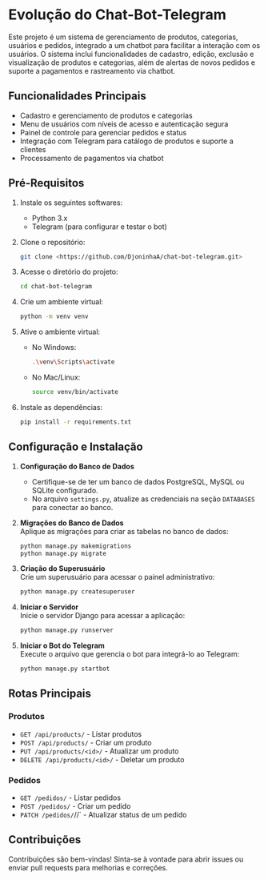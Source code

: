 
# Evolução do Chat-Bot-Telegram

Este projeto é um sistema de gerenciamento de produtos, categorias, usuários e pedidos, integrado a um chatbot para facilitar a interação com os usuários. O sistema inclui funcionalidades de cadastro, edição, exclusão e visualização de produtos e categorias, além de alertas de novos pedidos e suporte a pagamentos e rastreamento via chatbot.

## Funcionalidades Principais

- Cadastro e gerenciamento de produtos e categorias  
- Menu de usuários com níveis de acesso e autenticação segura  
- Painel de controle para gerenciar pedidos e status  
- Integração com Telegram para catálogo de produtos e suporte a clientes  
- Processamento de pagamentos via chatbot  

## Pré-Requisitos

1. Instale os seguintes softwares:  
   - Python 3.x  
   - Telegram (para configurar e testar o bot)  

2. Clone o repositório:  
   ```bash
   git clone <https://github.com/DjoninhaA/chat-bot-telegram.git>
   ```

3. Acesse o diretório do projeto:  
   ```bash
   cd chat-bot-telegram
   ```

4. Crie um ambiente virtual:  
   ```bash
   python -m venv venv
   ```

5. Ative o ambiente virtual:  
   - No Windows:  
     ```bash
     .\venv\Scripts\activate
     ```
   - No Mac/Linux:  
     ```bash
     source venv/bin/activate
     ```

6. Instale as dependências:  
   ```bash
   pip install -r requirements.txt
   ```

## Configuração e Instalação

1. **Configuração do Banco de Dados**  
   - Certifique-se de ter um banco de dados PostgreSQL, MySQL ou SQLite configurado.  
   - No arquivo `settings.py`, atualize as credenciais na seção `DATABASES` para conectar ao banco.  

2. **Migrações do Banco de Dados**  
   Aplique as migrações para criar as tabelas no banco de dados:  
   ```bash
   python manage.py makemigrations
   python manage.py migrate
   ```

3. **Criação do Superusuário**  
   Crie um superusuário para acessar o painel administrativo:  
   ```bash
   python manage.py createsuperuser
   ```

4. **Iniciar o Servidor**  
   Inicie o servidor Django para acessar a aplicação:  
   ```bash
   python manage.py runserver
   ```

5. **Iniciar o Bot do Telegram**  
   Execute o arquivo que gerencia o bot para integrá-lo ao Telegram:  
   ```bash
   python manage.py startbot
   ```

## Rotas Principais

### Produtos
- `GET /api/products/` - Listar produtos  
- `POST /api/products/` - Criar um produto  
- `PUT /api/products/<id>/` - Atualizar um produto  
- `DELETE /api/products/<id>/` - Deletar um produto  

### Pedidos
- `GET /pedidos/` - Listar pedidos  
- `POST /pedidos/` - Criar um pedido  
- `PATCH /pedidos/`/<id>/` - Atualizar status de um pedido  

## Contribuições

Contribuições são bem-vindas! Sinta-se à vontade para abrir issues ou enviar pull requests para melhorias e correções.
